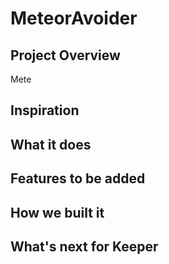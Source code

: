 # MeteorAvoider

## Project Overview
Mete

## Inspiration

## What it does

## Features to be added

## How we built it

## What's next for Keeper
